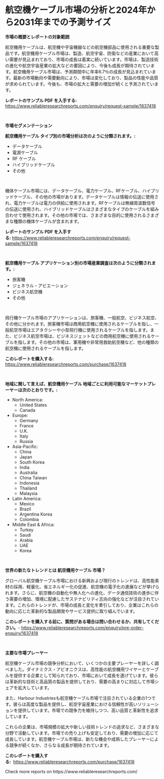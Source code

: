 <p><h1>航空機ケーブル市場の分析と2024年から2031年までの予測サイズ</h1></p><p><strong>市場の概要とレポートの対象範囲</strong></p>
<p><p>航空機用ケーブルは、航空機や宇宙機器などの航空機部品に使用される重要な製品です。航空機用ケーブル市場は、製造、航空宇宙、防衛などの産業において高い需要が見込まれており、市場の成長は着実に続いています。市場は、製造技術の進化や航空宇宙産業の拡大などの要因により、今後も成長が期待されています。航空機用ケーブル市場は、予測期間中に年率6.7％の成長が見込まれています。最新の市場動向や需要動向により、市場は変化しており、製品の性能や品質が求められています。今後も、市場の拡大と需要の増加が続くと予測されています。</p></p>
<p><strong>レポートのサンプル PDF を入手する:</strong> <a href="https://www.reliableresearchreports.com/enquiry/request-sample/1637418">https://www.reliableresearchreports.com/enquiry/request-sample/1637418</a></p>
<p>&nbsp;</p>
<p><strong>市場セグメンテーション</strong></p>
<p><strong>航空機用ケーブル タイプ別の市場分析は次のように分類されます。:</strong></p>
<p><ul><li>データケーブル</li><li>電源ケーブル</li><li>RF ケーブル</li><li>ハイブリッドケーブル</li><li>その他</li></ul></p>
<p>&nbsp;</p>
<p><p>機体ケーブル市場には、データケーブル、電力ケーブル、RFケーブル、ハイブリッドケーブル、その他の市場があります。データケーブルは情報の伝送に使用され、電力ケーブルは電力の供給に使用されます。RFケーブルは無線周波数信号の伝送に使用され、ハイブリッドケーブルはさまざまなタイプのケーブルを組み合わせて使用されます。その他の市場では、さまざまな目的に使用されるさまざまな種類の機体ケーブルが含まれます。</p></p>
<p><strong>レポートのサンプル PDF を入手する:</strong>&nbsp;<a href="https://www.reliableresearchreports.com/enquiry/request-sample/1637418">https://www.reliableresearchreports.com/enquiry/request-sample/1637418</a></p>
<p>&nbsp;</p>
<p><strong> 航空機用ケーブル アプリケーション別の市場産業調査は次のように分類されます。:</strong></p>
<p><ul><li>旅客機</li><li>ジェネラル・アビエーション</li><li>ビジネス航空機</li><li>その他</li></ul></p>
<p>&nbsp;</p>
<p><p>飛行機ケーブル市場のアプリケーションは、旅客機、一般航空、ビジネス航空、その他に分かれます。旅客機市場は商用航空機に使用されるケーブルを指し、一般航空市場はエアタクシーや小型飛行機に使用されるケーブルを指します。また、ビジネス航空市場は、ビジネスジェットなどの商用航空機に使用されるケーブルを指します。その他の市場は、軍用機や非常用救助航空機など、他の種類の航空機に使用されるケーブルを指します。</p></p>
<p><strong>このレポートを購入する:</strong>&nbsp; <a href="https://www.reliableresearchreports.com/purchase/1637418">https://www.reliableresearchreports.com/purchase/1637418</a></p>
<p>&nbsp;</p>
<p><strong>地域に関して言えば、航空機用ケーブル 地域ごとに利用可能なマーケットプレーヤーは次のとおりです。:</strong></p>
<p><ul>
    <li>
        North America:
        <ul>
            <li>United States</li>
            <li>Canada</li>
        </ul>
    </li>
    <li>
        Europe:
        <ul>
            <li>Germany</li>
            <li>France</li>
            <li>U.K.</li>
            <li>Italy</li>
            <li>Russia</li>
        </ul>
    </li>
    <li>
        Asia-Pacific:
        <ul>
            <li>China</li>
            <li>Japan</li>
            <li>South Korea</li>
            <li>India</li>
            <li>Australia</li>
            <li>China Taiwan</li>
            <li>Indonesia</li>
            <li>Thailand</li>
            <li>Malaysia</li>
        </ul>
    </li>
    <li>
        Latin America:
        <ul>
            <li>Mexico</li>
            <li>Brazil</li>
            <li>Argentina Korea</li>
            <li>Colombia</li>
        </ul>
    </li>
    <li>
        Middle East & Africa:
        <ul>
            <li>Turkey</li>
            <li>Saudi</li>
            <li>Arabia</li>
            <li>UAE</li>
            <li>Korea</li>
        </ul>
    </li>
    </ul></p>
<p>&nbsp;</p>
<p><strong>世界の新たなトレンドとは 航空機用ケーブル 市場？</strong></p>
<p><p>グローバル航空機ケーブル市場における新興および現行のトレンドは、高性能素材の採用、軽量化、省エネルギー化の促進、航空機の電子化の進展などが挙げられます。さらに、航空機の自動化や無人化への進化、データ通信技術の進歩に伴う需要の増加、環境に配慮したサステナビリティ志向の強化などが注目されています。これらのトレンドが、市場の成長と変化を牽引しており、企業はこれらの動向に応じた革新的な製品開発やサービス提供に取り組んでいます。</p></p>
<p><strong>このレポートを購入する前に、質問がある場合は問い合わせるか、共有してください。</strong>- <a href="https://www.reliableresearchreports.com/enquiry/pre-order-enquiry/1637418">https://www.reliableresearchreports.com/enquiry/pre-order-enquiry/1637418</a></p>
<p>&nbsp;</p>
<p><strong>主要な市場プレーヤー</strong></p>
<p><p>航空機ケーブル市場の競争分析において、いくつかの主要プレーヤーを詳しく調べました。ダイナミクス・アビオニクスは、高性能の航空機用ワイヤーとケーブルを提供する企業として知られており、市場において成長を遂げています。彼らは革新的な技術と高品質の製品を提供しており、需要の高まりに対応して市場シェアを拡大しています。</p><p>また、Harbour Industriesも航空機ケーブル市場で注目されている企業の1つです。彼らは高度な製品を提供し、航空宇宙産業における信頼性が高いソリューションを提供しています。市場での競争力を維持しつつ、高い品質と革新性を追求しています。</p><p>これらの企業は、市場規模の拡大や新しい技術トレンドの追求など、さまざまな分野で活動しています。市場での売り上げも安定しており、需要の増加に応じて成長しています。航空機ケーブル市場は、新たな機会や成熟したプレーヤーによる競争が続くなか、さらなる成長が期待されています。</p></p>
<p><strong>このレポートを購入する:</strong>&nbsp;&nbsp;<a href="https://www.reliableresearchreports.com/purchase/1637418">https://www.reliableresearchreports.com/purchase/1637418</a></p>
<p>Check more reports on https://www.reliableresearchreports.com/</p>